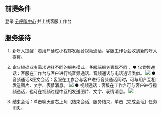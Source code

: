## 前提条件
登录 [云呼叫中心](https://tccc.qcloud.com/login) 并上线客服工作台
## 服务接待
1. 新呼入提醒：若用户通过小程序发起音视频通话，客服工作台会收到新的呼入提醒。
2. 企业根据业务需求选择不同的服务模式，客服端服务表现不同：
● 仅音频通话：客服在工作台与客户进行纯音频通话。音频通话与电话通话类似。
![](https://main.qcloudimg.com/raw/ce6027a3b8f639f5b1331d4c0e01c4e5.png)
● 音频通话&图文会话：客服在工作台与客户进行音频通话同时，可与用户互相发送图片、文字、表情消息。
![](https://main.qcloudimg.com/raw/7506c40bf415ab5acb066ebfa27da898.png)
● 视频通话：客服在工作台可与客户进行视频通话，也可在视频过程中互相发送图片、文字、表情消息。
![](https://main.qcloudimg.com/raw/28cd5ad69cc677e7b846651a4e55df16.png)

4. 结束会话：单击聊天窗右上角【结束会话】服务结束，单击【完成会话】任务消失。

